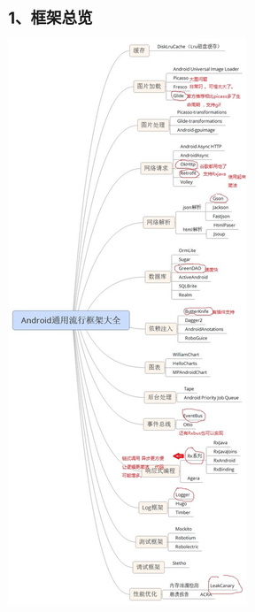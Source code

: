 
# 1、框架总览
![常用第三方框架总览]( https://github.com/h616016784/android_qesAndSumUp/raw/master/pic/thirdSum.jpg )
